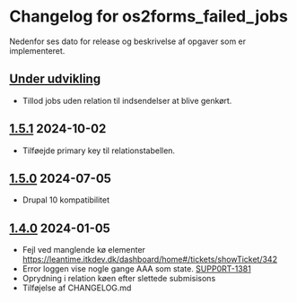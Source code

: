 # Changelog for os2forms_failed_jobs

Nedenfor ses dato for release og beskrivelse af opgaver som er implementeret.

## [Under udvikling]

* Tillod jobs uden relation til indsendelser at blive genkørt.

## [1.5.1] 2024-10-02

* Tilføejde primary key til relationstabellen.

## [1.5.0] 2024-07-05

* Drupal 10 kompatibilitet

## [1.4.0] 2024-01-05

* Fejl ved manglende kø elementer https://leantime.itkdev.dk/dashboard/home#/tickets/showTicket/342
* Error loggen vise nogle gange AAA som state. [SUPP0RT-1381](https://jira.itkdev.dk/browse/SUPP0RT-1381)
* Oprydning i relation køen efter slettede submisisons
* Tilføjelse af CHANGELOG.md

[Under udvikling]: https://github.com/itk-dev/os2forms_failed_jobs/compare/1.5.1...HEAD
[1.5.1]: https://github.com/itk-dev/os2forms_failed_jobs/compare/1.5.0...1.5.1
[1.5.0]: https://github.com/itk-dev/os2forms_failed_jobs/compare/1.4.0...1.5.0
[1.4.0]: https://github.com/itk-dev/os2forms_failed_jobs/compare/1.3.2...1.4.0

